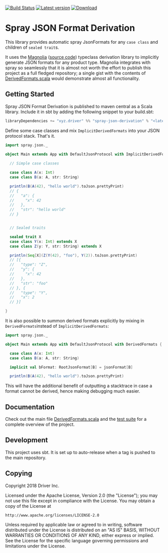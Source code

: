 [![Build Status](https://travis-ci.org/drivergroup/spray-json-derivation.svg?branch=master)](https://travis-ci.org/drivergroup/spray-json-derivation)
[![Latest version](https://index.scala-lang.org/drivergroup/spray-json-derivation/latest.svg)](https://index.scala-lang.org/drivergroup/spray-json-derivation)
[![Download](https://img.shields.io/maven-central/v/xyz.driver/spray-json-derivation_2.12.svg)](http://search.maven.org/#search|ga|1|xyz.driver%20spray-json-derivation-)

# Spray JSON Format Derivation

This library provides automatic spray JsonFormats for any `case class`
and children of `sealed trait`s.

It uses the [Magnolia](http://magnolia.work/) ([source
code](https://github.com/propensive/magnolia)) typeclass derivation library
to implicitly generate JSON formats for any product type. Magnolia
integrates with spray so seamlessly that it is almost not worth the
effort to publish this project as a full fledged repository; a single
gist with the contents of
[DerivedFormats.scala](src/main/scala/DerivedFormats.scala) would
demonstrate almost all functionality.

## Getting Started

Spray JSON Format Derivation is published to maven central as a Scala
library. Include it in sbt by adding the following snippet to your
build.sbt:

```scala
libraryDependencies += "xyz.driver" %% "spray-json-derivation" % "<latest version>"
```

Define some case classes and mix `ImplicitDerivedFormats` into your JSON
protocol stack. That's it.

```scala
import spray.json._

object Main extends App with DefaultJsonProtocol with ImplicitDerivedFormats {
  
  // Simple case classes

  case class A(x: Int)
  case class B(a: A, str: String)

  println(B(A(42), "hello world").toJson.prettyPrint)
  // {
  //   "a": {
  //     "x": 42
  //   },
  //   "str": "hello world"
  // }


  // Sealed traits

  sealed trait X
  case class Y(x: Int) extends X
  case class Z(y: Y, str: String) extends X

  println(Seq[X](Z(Y(42), "foo"), Y(2)).toJson.prettyPrint)
  // [{
  //   "type": "Z",
  //   "y": {
  //     "x": 42
  //   },
  //   "str": "foo"
  // }, {
  //   "type": "Y",
  //   "x": 2
  // }]

}
```

It is also possible to summon derived formats explicitly by mixing in `DerivedFormats`instead of `ImplicitDerivedFormats`:
```scala
import spray.json._

object Main extends App with DefaultJsonProtocol with DerivedFormats {

  case class A(x: Int)
  case class B(a: A, str: String)

  implicit val bFormat: RootJsonFormat[B] = jsonFormat[B]

  println(B(A(42), "hello world").toJson.prettyPrint)
```
This will have the additional benefit of outputting a stacktrace in case a format cannot be derived, hence making debugging
much easier.

## Documentation
Check out the main file
[DerivedFormats.scala](src/main/scala/DerivedFormats.scala) and the
[test suite](src/test/scala/ProductTypeFormatTests.scala) for a complete
overview of the project.

## Development
This project uses sbt. It is set up to auto-release when a tag is
pushed to the main repository.

## Copying
Copyright 2018 Driver Inc.

Licensed under the Apache License, Version 2.0 (the "License");
you may not use this file except in compliance with the License.
You may obtain a copy of the License at

    http://www.apache.org/licenses/LICENSE-2.0

Unless required by applicable law or agreed to in writing, software
distributed under the License is distributed on an "AS IS" BASIS,
WITHOUT WARRANTIES OR CONDITIONS OF ANY KIND, either express or implied.
See the License for the specific language governing permissions and
limitations under the License.
